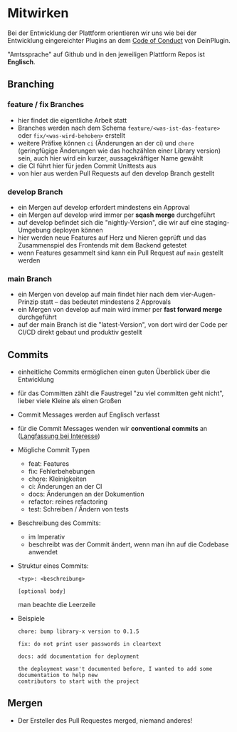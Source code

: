 # Mitwirken

Bei der Entwicklung der Plattform orientieren wir uns wie bei der Entwicklung eingereichter Plugins an dem [Code of Conduct](https://github.com/DeinPlugin/contribute/blob/main/CODE-OF-CONDUCT.md) von DeinPlugin.

"Amtssprache" auf Github und in den jeweiligen Plattform Repos ist **Englisch**.

## Branching

### feature / fix Branches

-   hier findet die eigentliche Arbeit statt
-   Branches werden nach dem Schema `feature/<was-ist-das-feature>` oder `fix/<was-wird-behoben>` erstellt
-   weitere Präfixe können `ci` (Änderungen an der ci) und `chore` (geringfügige Änderungen wie das hochzählen einer Library version) sein, auch hier wird ein kurzer, aussagekräftiger Name gewählt
-   die CI führt hier für jeden Commit Unittests aus
-   von hier aus werden Pull Requests auf den develop Branch gestellt

### develop Branch

-   ein Mergen auf develop erfordert mindestens ein Approval
-   ein Mergen auf develop wird immer per **sqash merge** durchgeführt
-   auf develop befindet sich die "nightly-Version", die wir auf eine staging-Umgebung deployen können
-   hier werden neue Features auf Herz und Nieren geprüft und das Zusammenspiel des Frontends mit dem Backend getestet
-   wenn Features gesammelt sind kann ein Pull Request auf `main` gestellt werden

### main Branch

-   ein Mergen von develop auf main findet hier nach dem vier-Augen-Prinzip statt – das bedeutet mindestens 2 Approvals
-   ein Mergen von develop auf main wird immer per **fast forward merge** durchgeführt
-   auf der main Branch ist die "latest-Version", von dort wird der Code per CI/CD direkt gebaut und produktiv gestellt

## Commits

-   einheitliche Commits ermöglichen einen guten Überblick über die Entwicklung

-   für das Committen zählt die Faustregel "zu viel committen geht nicht", lieber viele Kleine als einen Großen

-   Commit Messages werden auf Englisch verfasst

-   für die Commit Messages wenden wir **conventional commits** an ([Langfassung bei Interesse](https://www.conventionalcommits.org/en/v1.0.0/))

-   Mögliche Commit Typen

    -   feat: Features
    -   fix: Fehlerbehebungen
    -   chore: Kleinigkeiten
    -   ci: Änderungen an der CI
    -   docs: Änderungen an der Dokumention
    -   refactor: reines refactoring
    -   test: Schreiben / Ändern von tests

-   Beschreibung des Commits:

    -   im Imperativ
    -   beschreibt was der Commit ändert, wenn man ihn auf die Codebase anwendet

-   Struktur eines Commits:

    ```
    <typ>: <beschreibung>

    [optional body]
    ```

    man beachte die Leerzeile

-   Beispiele

    ```
    chore: bump library-x version to 0.1.5
    ```

    ```
    fix: do not print user passwords in cleartext
    ```

    ```
    docs: add documentation for deployment

    the deployment wasn't documented before, I wanted to add some documentation to help new
    contributors to start with the project
    ```

## Mergen

-   Der Ersteller des Pull Requestes merged, niemand anderes!

